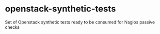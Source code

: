 # openstack-synthetic-tests
Set of Openstack synthetic tests ready to be consumed for Nagios passive checks
